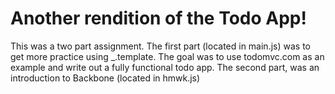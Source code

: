 Another rendition of the Todo App!
=================

This was a two part assignment. The first part (located in main.js) was to get more practice using _.template. The goal was to use todomvc.com as an example and write out a fully functional todo app. The second part, was an introduction to Backbone (located in hmwk.js)


